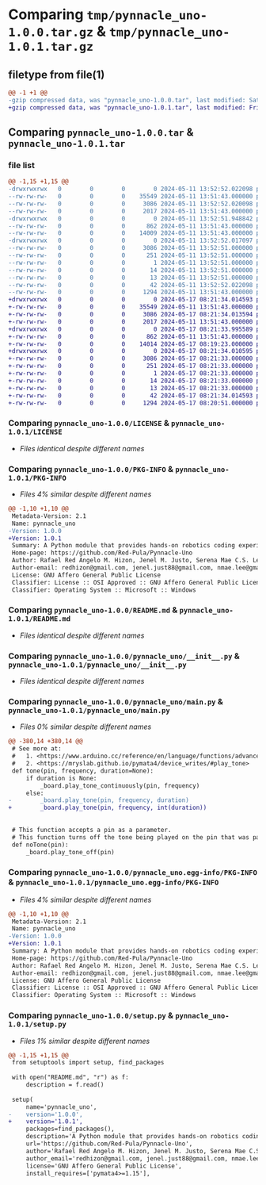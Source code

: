# Comparing `tmp/pynnacle_uno-1.0.0.tar.gz` & `tmp/pynnacle_uno-1.0.1.tar.gz`

## filetype from file(1)

```diff
@@ -1 +1 @@
-gzip compressed data, was "pynnacle_uno-1.0.0.tar", last modified: Sat May 11 13:52:52 2024, max compression
+gzip compressed data, was "pynnacle_uno-1.0.1.tar", last modified: Fri May 17 08:21:34 2024, max compression
```

## Comparing `pynnacle_uno-1.0.0.tar` & `pynnacle_uno-1.0.1.tar`

### file list

```diff
@@ -1,15 +1,15 @@
-drwxrwxrwx   0        0        0        0 2024-05-11 13:52:52.022098 pynnacle_uno-1.0.0/
--rw-rw-rw-   0        0        0    35549 2024-05-11 13:51:43.000000 pynnacle_uno-1.0.0/LICENSE
--rw-rw-rw-   0        0        0     3086 2024-05-11 13:52:52.020098 pynnacle_uno-1.0.0/PKG-INFO
--rw-rw-rw-   0        0        0     2017 2024-05-11 13:51:43.000000 pynnacle_uno-1.0.0/README.md
-drwxrwxrwx   0        0        0        0 2024-05-11 13:52:51.948842 pynnacle_uno-1.0.0/pynnacle_uno/
--rw-rw-rw-   0        0        0      862 2024-05-11 13:51:43.000000 pynnacle_uno-1.0.0/pynnacle_uno/__init__.py
--rw-rw-rw-   0        0        0    14009 2024-05-11 13:51:43.000000 pynnacle_uno-1.0.0/pynnacle_uno/main.py
-drwxrwxrwx   0        0        0        0 2024-05-11 13:52:52.017097 pynnacle_uno-1.0.0/pynnacle_uno.egg-info/
--rw-rw-rw-   0        0        0     3086 2024-05-11 13:52:51.000000 pynnacle_uno-1.0.0/pynnacle_uno.egg-info/PKG-INFO
--rw-rw-rw-   0        0        0      251 2024-05-11 13:52:51.000000 pynnacle_uno-1.0.0/pynnacle_uno.egg-info/SOURCES.txt
--rw-rw-rw-   0        0        0        1 2024-05-11 13:52:51.000000 pynnacle_uno-1.0.0/pynnacle_uno.egg-info/dependency_links.txt
--rw-rw-rw-   0        0        0       14 2024-05-11 13:52:51.000000 pynnacle_uno-1.0.0/pynnacle_uno.egg-info/requires.txt
--rw-rw-rw-   0        0        0       13 2024-05-11 13:52:51.000000 pynnacle_uno-1.0.0/pynnacle_uno.egg-info/top_level.txt
--rw-rw-rw-   0        0        0       42 2024-05-11 13:52:52.022098 pynnacle_uno-1.0.0/setup.cfg
--rw-rw-rw-   0        0        0     1294 2024-05-11 13:51:43.000000 pynnacle_uno-1.0.0/setup.py
+drwxrwxrwx   0        0        0        0 2024-05-17 08:21:34.014593 pynnacle_uno-1.0.1/
+-rw-rw-rw-   0        0        0    35549 2024-05-11 13:51:43.000000 pynnacle_uno-1.0.1/LICENSE
+-rw-rw-rw-   0        0        0     3086 2024-05-17 08:21:34.013594 pynnacle_uno-1.0.1/PKG-INFO
+-rw-rw-rw-   0        0        0     2017 2024-05-11 13:51:43.000000 pynnacle_uno-1.0.1/README.md
+drwxrwxrwx   0        0        0        0 2024-05-17 08:21:33.995589 pynnacle_uno-1.0.1/pynnacle_uno/
+-rw-rw-rw-   0        0        0      862 2024-05-11 13:51:43.000000 pynnacle_uno-1.0.1/pynnacle_uno/__init__.py
+-rw-rw-rw-   0        0        0    14014 2024-05-17 08:19:23.000000 pynnacle_uno-1.0.1/pynnacle_uno/main.py
+drwxrwxrwx   0        0        0        0 2024-05-17 08:21:34.010595 pynnacle_uno-1.0.1/pynnacle_uno.egg-info/
+-rw-rw-rw-   0        0        0     3086 2024-05-17 08:21:33.000000 pynnacle_uno-1.0.1/pynnacle_uno.egg-info/PKG-INFO
+-rw-rw-rw-   0        0        0      251 2024-05-17 08:21:33.000000 pynnacle_uno-1.0.1/pynnacle_uno.egg-info/SOURCES.txt
+-rw-rw-rw-   0        0        0        1 2024-05-17 08:21:33.000000 pynnacle_uno-1.0.1/pynnacle_uno.egg-info/dependency_links.txt
+-rw-rw-rw-   0        0        0       14 2024-05-17 08:21:33.000000 pynnacle_uno-1.0.1/pynnacle_uno.egg-info/requires.txt
+-rw-rw-rw-   0        0        0       13 2024-05-17 08:21:33.000000 pynnacle_uno-1.0.1/pynnacle_uno.egg-info/top_level.txt
+-rw-rw-rw-   0        0        0       42 2024-05-17 08:21:34.014593 pynnacle_uno-1.0.1/setup.cfg
+-rw-rw-rw-   0        0        0     1294 2024-05-17 08:20:51.000000 pynnacle_uno-1.0.1/setup.py
```

### Comparing `pynnacle_uno-1.0.0/LICENSE` & `pynnacle_uno-1.0.1/LICENSE`

 * *Files identical despite different names*

### Comparing `pynnacle_uno-1.0.0/PKG-INFO` & `pynnacle_uno-1.0.1/PKG-INFO`

 * *Files 4% similar despite different names*

```diff
@@ -1,10 +1,10 @@
 Metadata-Version: 2.1
 Name: pynnacle_uno
-Version: 1.0.0
+Version: 1.0.1
 Summary: A Python module that provides hands-on robotics coding experience in Python that closely mirrors the structure and functionality of Arduino's programming language.
 Home-page: https://github.com/Red-Pula/Pynnacle-Uno
 Author: Rafael Red Angelo M. Hizon, Jenel M. Justo, Serena Mae C.S. Lee
 Author-email: redhizon@gmail.com, jenel.just88@gmail.com, nmae.lee@gmail.com
 License: GNU Affero General Public License
 Classifier: License :: OSI Approved :: GNU Affero General Public License v3
 Classifier: Operating System :: Microsoft :: Windows
```

### Comparing `pynnacle_uno-1.0.0/README.md` & `pynnacle_uno-1.0.1/README.md`

 * *Files identical despite different names*

### Comparing `pynnacle_uno-1.0.0/pynnacle_uno/__init__.py` & `pynnacle_uno-1.0.1/pynnacle_uno/__init__.py`

 * *Files identical despite different names*

### Comparing `pynnacle_uno-1.0.0/pynnacle_uno/main.py` & `pynnacle_uno-1.0.1/pynnacle_uno/main.py`

 * *Files 0% similar despite different names*

```diff
@@ -380,14 +380,14 @@
 # See more at:
 #   1. <https://www.arduino.cc/reference/en/language/functions/advanced-io/tone/>
 #   2. <https://mryslab.github.io/pymata4/device_writes/#play_tone>
 def tone(pin, frequency, duration=None):
     if duration is None:
         _board.play_tone_continuously(pin, frequency)
     else:
-        _board.play_tone(pin, frequency, duration)
+        _board.play_tone(pin, frequency, int(duration))
 
 
 # This function accepts a pin as a parameter.
 # This function turns off the tone being played on the pin that was passed as a parameter.
 def noTone(pin):
     _board.play_tone_off(pin)
```

### Comparing `pynnacle_uno-1.0.0/pynnacle_uno.egg-info/PKG-INFO` & `pynnacle_uno-1.0.1/pynnacle_uno.egg-info/PKG-INFO`

 * *Files 4% similar despite different names*

```diff
@@ -1,10 +1,10 @@
 Metadata-Version: 2.1
 Name: pynnacle_uno
-Version: 1.0.0
+Version: 1.0.1
 Summary: A Python module that provides hands-on robotics coding experience in Python that closely mirrors the structure and functionality of Arduino's programming language.
 Home-page: https://github.com/Red-Pula/Pynnacle-Uno
 Author: Rafael Red Angelo M. Hizon, Jenel M. Justo, Serena Mae C.S. Lee
 Author-email: redhizon@gmail.com, jenel.just88@gmail.com, nmae.lee@gmail.com
 License: GNU Affero General Public License
 Classifier: License :: OSI Approved :: GNU Affero General Public License v3
 Classifier: Operating System :: Microsoft :: Windows
```

### Comparing `pynnacle_uno-1.0.0/setup.py` & `pynnacle_uno-1.0.1/setup.py`

 * *Files 1% similar despite different names*

```diff
@@ -1,15 +1,15 @@
 from setuptools import setup, find_packages
 
 with open("README.md", "r") as f:
     description = f.read()
 
 setup(
     name='pynnacle_uno',
-    version='1.0.0', 
+    version='1.0.1', 
     packages=find_packages(),
     description='A Python module that provides hands-on robotics coding experience in Python that closely mirrors the structure and functionality of Arduino\'s programming language.',
     url='https://github.com/Red-Pula/Pynnacle-Uno',
     author='Rafael Red Angelo M. Hizon, Jenel M. Justo, Serena Mae C.S. Lee',
     author_email='redhizon@gmail.com, jenel.just88@gmail.com, nmae.lee@gmail.com',
     license='GNU Affero General Public License',
     install_requires=['pymata4>=1.15'],
```

